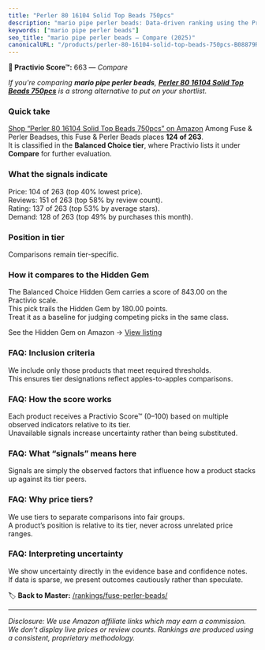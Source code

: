 ```yaml
---
title: "Perler 80 16104 Solid Top Beads 750pcs"
description: "mario pipe perler beads: Data-driven ranking using the Practivio Score™. Positioned by quality, value, demand, findability, momentum."
keywords: ["mario pipe perler beads"]
seo_title: "mario pipe perler beads — Compare (2025)"
canonicalURL: "/products/perler-80-16104-solid-top-beads-750pcs-B08879R4NJ/"
---
```


**🛒 Practivio Score™:** 663 — _Compare_


*If you're comparing **mario pipe perler beads**, **[Perler 80 16104 Solid Top Beads 750pcs](https://www.amazon.com/dp/B08879R4NJ?tag=practivio-20)** is a strong alternative to put on your shortlist.*
### Quick take
[Shop “Perler 80 16104 Solid Top Beads 750pcs” on Amazon](https://www.amazon.com/dp/B08879R4NJ?tag=practivio-20)
Among Fuse & Perler Beadses, this Fuse & Perler Beads places **124 of 263**.  
It is classified in the **Balanced Choice tier**, where Practivio lists it under **Compare** for further evaluation.

### What the signals indicate
Price: 104 of 263 (top 40% lowest price).  
Reviews: 151 of 263 (top 58% by review count).  
Rating: 137 of 263 (top 53% by average stars).  
Demand: 128 of 263 (top 49% by purchases this month).

### Position in tier
Comparisons remain tier-specific.

### How it compares to the Hidden Gem
The Balanced Choice Hidden Gem carries a score of 843.00 on the Practivio scale.  
This pick trails the Hidden Gem by 180.00 points.  
Treat it as a baseline for judging competing picks in the same class.  

See the Hidden Gem on Amazon → [View listing](https://www.amazon.com/dp/B013TS50NQ?tag=practivio-20)

### FAQ: Inclusion criteria
We include only those products that meet required thresholds.  
This ensures tier designations reflect apples-to-apples comparisons.

### FAQ: How the score works
Each product receives a Practivio Score™ (0–100) based on multiple observed indicators relative to its tier.  
Unavailable signals increase uncertainty rather than being substituted.

### FAQ: What “signals” means here
Signals are simply the observed factors that influence how a product stacks up against its tier peers.

### FAQ: Why price tiers?
We use tiers to separate comparisons into fair groups.  
A product’s position is relative to its tier, never across unrelated price ranges.

### FAQ: Interpreting uncertainty
We show uncertainty directly in the evidence base and confidence notes.  
If data is sparse, we present outcomes cautiously rather than speculate.

<!-- Missing template for Compare/CompareWithinPriceClass -->


🏷️ **Back to Master:** [/rankings/fuse-perler-beads/](/rankings/fuse-perler-beads/)

---
_Disclosure: We use Amazon affiliate links which may earn a commission. We don’t display live prices or review counts. Rankings are produced using a consistent, proprietary methodology._

